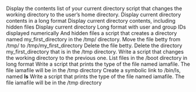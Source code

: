 Display the contents list of your current directory
script that changes the working directory to the user’s home directory.
Display current directory contents in a long format
Display current directory contents, including hidden files
Display current directory Long format with user and group IDs displayed numerically  And hidden files 
a script that creates a directory named my_first_directory in the /tmp/ directory.
Move the file betty from /tmp/ to /tmp/my_first_directory
Delete the file betty.
Delete the directory my_first_directory that is in the /tmp directory.
Write a script that changes the working directory to the previous one.
List files in the /boot directory in long format
Write a script that prints the type of the file named iamafile. The file iamafile will be in the /tmp directory
Create a symbolic link to /bin/ls, named __ls__
Write a script that prints the type of the file named iamafile. The file iamafile will be in the /tmp directory 
